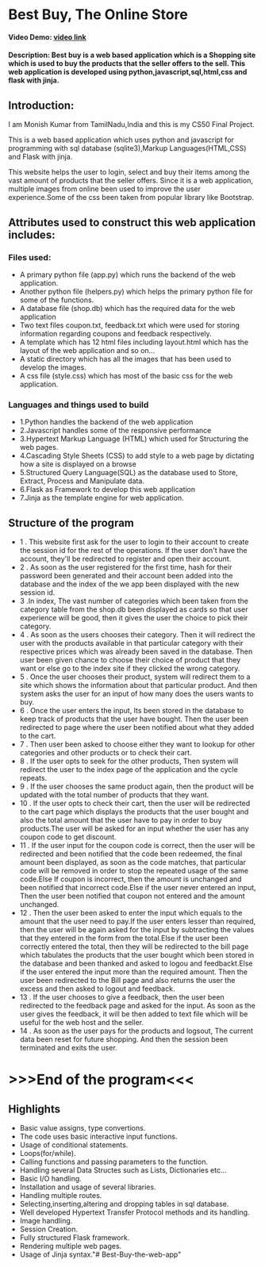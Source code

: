 # Best Buy, The Online Store
#### Video Demo:  [video link](https://youtu.be/79Ldvw7ME5g)
#### Description: Best buy is a web based application which is a Shopping site which is used to buy the products that the seller offers to the sell. This web application is developed using python,javascript,sql,html,css and flask with jinja.

## Introduction:
I am Monish Kumar from TamilNadu,India and this is my CS50 Final Project.

This is a web based application which uses python and javascript for programming with sql database (sqlite3),Markup Languages(HTML,CSS) and Flask with jinja.

This website helps the user to login, select and buy their items among the vast amount of products that the seller offers. Since it is a web application, multiple images from online been used to improve the user experience.Some of the css been taken from popular library like Bootstrap.

## Attributes used to construct this web application includes:
### Files used:
* A primary python file (app.py) which runs the backend of the web application.
* Another python file (helpers.py) which helps the primary python file for some of the functions.
* A database file (shop.db) which has the required data for the web application
* Two text files coupon.txt, feedback.txt which were used for storing information regarding coupons and feedback respectively.
* A template which has 12 html files including layout.html which has the layout of the web application and so on...
* A static directory which has all the images that has been used to develop the images.
* A css file (style.css) which has most of the basic css for the web application.

### Languages and things used to build
* 1.Python handles the backend of the web application
* 2.Javascript handles some of the responsive performance
* 3.Hypertext Markup Language (HTML) which used for Structuring the web pages.
* 4.Cascading Style Sheets (CSS) to add style to a web page by dictating how a site is displayed on a browse
* 5.Structured Query Language(SQL) as the database used to Store, Extract, Process and Manipulate data.
* 6.Flask as Framework to develop this web application
* 7.Jinja as the template engine for web application.

## Structure of the program
* 1 . This website first ask for the user to login to their account to create the session id for the rest of the operations. If the user don't have the account, they'll be redirected to register and open their account.
* 2 . As soon as the user registered for the first time, hash for their password been generated and their account been added into the database and the index of the we app been displayed with the new session id.
* 3 .In index, The vast number of categories which been taken from the category table from the shop.db  been displayed as cards so that user experience will be good, then it gives the user the choice to pick their category.
* 4 . As soon as the users chooses their category. Then it will redirect the user with the products available in that particular category with their respective prices which was already been saved in the database. Then user been given chance to choose their choice of product that they want or else go to the index site if they clicked the wrong category.
* 5 . Once the user chooses their product, system will redirect them to a site which shows the information about that particular product. And then system asks the user for an input of how many does the users wants to buy.
* 6 . Once the user enters the input, Its been stored in the database to keep track of products that the user have bought. Then the user been redirected to page where the user been notified about what they added to the cart.
* 7 . Then user been asked to choose either they want to lookup for other categories and other products or to check their cart.
* 8 . If the user opts to seek for the other products, Then system will redirect the user to the index page of the application and the cycle repeats.
* 9 . If the user chooses the same product again, then the product will be updated with the total number of products that they want.
* 10 . If the user opts to check their cart, then the user will be redirected to the cart page which displays the products that the user bought and also the total amount that the user have to pay in order to buy products.The user will be asked for an input whether the user has any coupon code to get discount.
* 11 . If the user input for the coupon code is correct, then the user will be redirected and been notified that the code been redeemed, the final amount been displayed, as soon as the code matches, that particular code will be removed in order to stop the repeated usage of the same code.Else If coupon is incorrect, then the amount is unchanged and been notified that incorrect code.Else if the user never entered an input, Then the user been notified that coupon not entered and the amount unchanged.
* 12 . Then the user been asked to enter the input which equals to the amount that the user need to pay.If the user enters lesser than required, then the user will be again asked for the input by subtracting the values that they entered in the form from the total.Else if the user been correctly entered the total, then they will be redirected to the bill page which tabulates the products that the user bought which been stored in the database and been thanked and asked to logou and feedbackt.Else if the user entered the input more than the required amount. Then the user been redirected to the Bill page and also returns the user the excess and then asked to logout and feedback.
* 13 . If the user chooses to give a feedback, then the user been redirected to the feedback page and asked for the input. As soon as the user gives the feedback, it will be then added to text file which will be useful for the web host and the seller.
* 14 . As soon as the user pays for the products and logsout, The current data been reset for future shopping. And then the session been terminated and exits the user.
# >>>End of the program<<< #
## Highlights
* Basic value assigns, type convertions.
* The code uses basic interactive input functions.
* Usage of conditional statements.
* Loops(for/while).
* Calling functions and passing parameters to the function.
* Handling several Data Structes such as Lists, Dictionaries etc...
* Basic I/O handling.
* Installation and usage of several libraries.
* Handling multiple routes.
* Selecting,inserting,altering and dropping tables in sql database.
* Well developed Hypertext Transfer Protocol methods and its handling.
* Image handling.
* Session Creation.
* Fully structured Flask framework.
* Rendering multiple web pages.
* Usage of Jinja syntax."# Best-Buy-the-web-app" 
